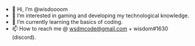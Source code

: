 - 👋 Hi, I’m @wisdoooom
- 👀 I’m interested in gaming and developing my technological knowledge.
- 🌱 I’m currently learning the basics of coding.
- 📫 How to reach me @ wsdmcode@gmail.com + wisdom#1630 (discord).

<!---
wisdoooom/wisdoooom is a ✨ special ✨ repository because its `README.md` (this file) appears on your GitHub profile.
You can click the Preview link to take a look at your changes.
--->

